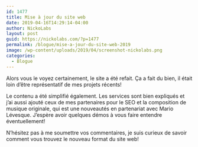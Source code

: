 ```yaml
---
id: 1477
title: Mise à jour du site web
date: 2019-04-16T14:29:14-04:00
author: NickoLabs
layout: post
guid: https://nickolabs.com/?p=1477
permalink: /blogue/mise-a-jour-du-site-web-2019
image: /wp-content/uploads/2019/04/screenshot-nickolabs.png
categories:
  - Blogue
---
```

Alors vous le voyez certainement, le site a été refait. Ça a fait du bien, il était loin d&rsquo;être représentatif de mes projets récents!

Le contenu a été simplifié également. Les services sont bien expliqués et j&rsquo;ai aussi ajouté ceux de mes partenaires pour le SEO et la composition de musique originale, qui est une nouveautés en partenariat avec Mario Lévesque. J&rsquo;espère avoir quelques démos à vous faire entendre éventuellement!

N&rsquo;hésitez pas à me soumettre vos commentaires, je suis curieux de savoir comment vous trouvez le nouveau format du site web!